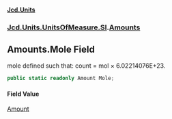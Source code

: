 #### [Jcd.Units](index.md 'index')

### [Jcd.Units.UnitsOfMeasure.SI](Jcd.Units.UnitsOfMeasure.SI.md 'Jcd.Units.UnitsOfMeasure.SI').[Amounts](Amounts.md 'Jcd.Units.UnitsOfMeasure.SI.Amounts')

## Amounts.Mole Field

mole defined such that:  count = mol × 6.02214076E+23.

```csharp
public static readonly Amount Mole;
```

#### Field Value

[Amount](Amount.md 'Jcd.Units.UnitTypes.Amount')